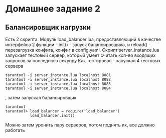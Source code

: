 # Домашнее задание 2
## Балансировщик нагрузки
Есть 2 скрипта. Модуль load_balancer.lua, предоставляющий в качестве интерфейса 2 функции - init() - запуск балансировщика, и reload() - перезагрузка конфига, конфиг в config.yaml. Скрипт server_instance.lua запускает тестовый сервер, который умеет считать кол-во входящих запросов за последнюю секунду
Как тестировал - запускал 4 тестовых сервера
```
tarantool -i server_instance.lua localhost 8081
tarantool -i server_instance.lua localhost 8082
tarantool -i server_instance.lua localhost 8083
tarantool -i server_instance.lua localhost 8084
```
, затем запускал балансировщик
```
tarantool
tarantool> load_balancer = require('load_balancer')
           load_balancer.init()
```
Можно затем уронить пару серверов, потом поднять их, все должно работать
